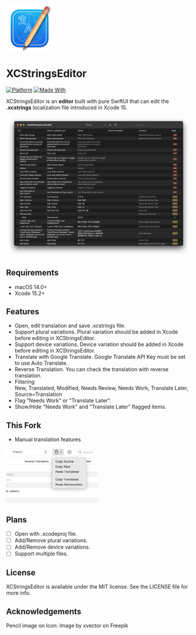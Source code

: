 <img src="XCStringsEditorIcon.png" width="128"  />

# XCStringsEditor
[![Platform](https://img.shields.io/badge/platform-macos-lightgrey.svg)]()
[![Made With](https://img.shields.io/badge/made_with-SwiftUI-orange.svg)]()

XCStringsEditor is an **editor** built with pure SwiftUI that can edit the **.xcstrings** localization file introduced in Xcode 15.

![XCStringsEditor](XCStringsEditor.png)

## Requirements

- macOS 14.0+
- Xcode 15.2+

## Features

- Open, edit translation and save .xcstrings file.
- Support plural variations. Plural variation should be added in Xcode before editing in XCStringsEditor.
- Support device variations. Device variation should be added in Xcode before editing in XCStringsEditor.
- Translate with Google Translate.
  Google Translate API Key must be set to use Auto Translate.
- Reverse Translation.
  You can check the translation with reverse translation.
- Filtering<br />
  New, Translated, Modified, Needs Review, Needs Work, Translate Later, Source=Translation
- Flag "Needs Work" or "Translate Later".
- Show/Hide "Needs Work" and "Translate Later" flagged items.

## This Fork
- Manual translation features
<img src="ForkFeatures.png" width="250"  />

## Plans
- [ ] Open with .xcodeproj file.
- [ ] Add/Remove plural variations.
- [ ] Add/Remove device variations.
- [ ] Support multiple files.
 
## License

XCStringsEditor is available under the MIT license. See the LICENSE file for more info.


## Acknowledgements

Pencil image on Icon: Image by xvector on Freepik

